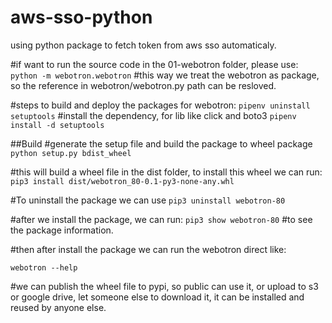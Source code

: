 # aws-sso-python
using python package to fetch token from aws sso automaticaly.


#if want to run the source code in the 01-webotron folder, please use:
```python -m webotron.webotron```
#this way we treat the webotron as package, so the reference in webotron/webotron.py path can be resloved.

#steps to build and deploy the packages for webotron:
```pipenv uninstall setuptools```
#install the dependency, for lib like click and boto3
```pipenv install -d setuptools```

##Build
#generate the setup file and build the package to wheel package
```python setup.py bdist_wheel```

#this will build a wheel file in the dist folder, to install this wheel we can run:
```pip3 install dist/webotron_80-0.1-py3-none-any.whl```

#To uninstall the package we can use
```pip3 uninstall webotron-80```

#after we install the package, we can run:
```pip3 show webotron-80```
#to see the package information.

#then after install the package we can run the webotron direct like:

```webotron --help```

#we can publish the wheel file to pypi, so public can use it, or upload to s3 or google drive, let someone else to download it, it can be installed and reused by anyone else.